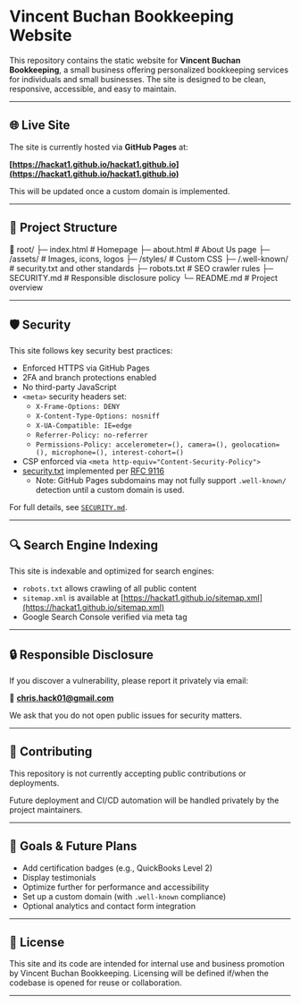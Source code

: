 # Vincent Buchan Bookkeeping Website

This repository contains the static website for **Vincent Buchan Bookkeeping**, a small business offering personalized bookkeeping services for individuals and small businesses. The site is designed to be clean, responsive, accessible, and easy to maintain.

---

## 🌐 Live Site

The site is currently hosted via **GitHub Pages** at:

**[https://hackat1.github.io/hackat1.github.io](https://hackat1.github.io/hackat1.github.io)**

This will be updated once a custom domain is implemented.

---

## 📁 Project Structure

📁 root/
├─ index.html # Homepage
├─ about.html # About Us page
├─ /assets/ # Images, icons, logos
├─ /styles/ # Custom CSS
├─ /.well-known/ # security.txt and other standards
├─ robots.txt # SEO crawler rules
├─ SECURITY.md # Responsible disclosure policy
└─ README.md # Project overview

---

## 🛡️ Security

This site follows key security best practices:

- Enforced HTTPS via GitHub Pages
- 2FA and branch protections enabled
- No third-party JavaScript
- `<meta>` security headers set:
  - `X-Frame-Options: DENY`
  - `X-Content-Type-Options: nosniff`
  - `X-UA-Compatible: IE=edge`
  - `Referrer-Policy: no-referrer`
  - `Permissions-Policy: accelerometer=(), camera=(), geolocation=(), microphone=(), interest-cohort=()`
- CSP enforced via `<meta http-equiv="Content-Security-Policy">`
- [security.txt](https://hackat1.github.io/.well-known/security.txt) implemented per [RFC 9116](https://datatracker.ietf.org/doc/html/rfc9116)
  - Note: GitHub Pages subdomains may not fully support `.well-known/` detection until a custom domain is used.

For full details, see [`SECURITY.md`](./SECURITY.md).

---

## 🔍 Search Engine Indexing

This site is indexable and optimized for search engines:

- `robots.txt` allows crawling of all public content  
- `sitemap.xml` is available at [https://hackat1.github.io/sitemap.xml](https://hackat1.github.io/sitemap.xml)  
- Google Search Console verified via meta tag

---

## 🔒 Responsible Disclosure

If you discover a vulnerability, please report it privately via email:

📧 **chris.hack01@gmail.com**

We ask that you do not open public issues for security matters.

---

## 👥 Contributing

This repository is not currently accepting public contributions or deployments.

Future deployment and CI/CD automation will be handled privately by the project maintainers.

---

## 📌 Goals & Future Plans

- Add certification badges (e.g., QuickBooks Level 2)
- Display testimonials
- Optimize further for performance and accessibility
- Set up a custom domain (with `.well-known` compliance)
- Optional analytics and contact form integration

---

## 🧾 License

This site and its code are intended for internal use and business promotion by Vincent Buchan Bookkeeping. Licensing will be defined if/when the codebase is opened for reuse or collaboration.

---
